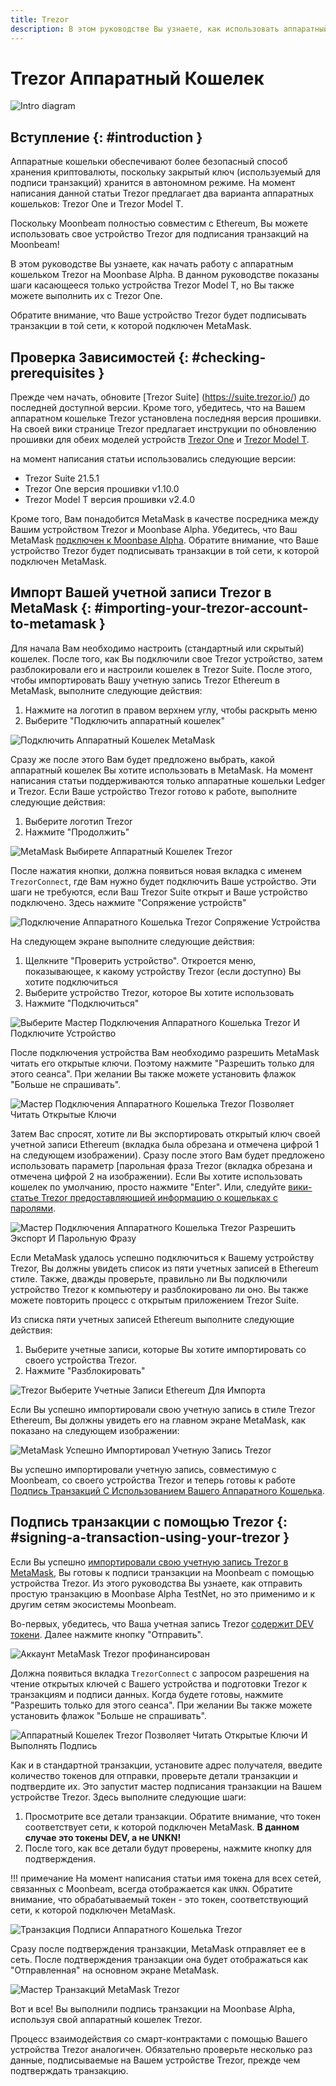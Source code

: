 ```yaml
---
title: Trezor
description: В этом руководстве Вы узнаете, как использовать аппаратный кошелек Trezor для подписи транзакций в Moonbeam, используя его функции совместимости с Ethereum.
---
```


# Trezor Аппаратный Кошелек

![Intro diagram](/images/tokens/connect/trezor/trezor-banner.png)

## Вступление {: #introduction } 

Аппаратные кошельки обеспечивают более безопасный способ хранения криптовалюты, поскольку закрытый ключ (используемый для подписи транзакций) хранится в автономном режиме. На момент написания данной статьи Trezor предлагает два варианта аппаратных кошельков: Trezor One и Trezor Model T.

Поскольку Moonbeam полностью совместим с Ethereum, Вы можете использовать свое устройство Trezor для подписания транзакций на Moonbeam!

В этом руководстве Вы узнаете, как начать работу с аппаратным кошельком Trezor на Moonbase Alpha. В данном руководстве показаны шаги касающееся только устройства Trezor Model T, но Вы также можете выполнить их с Trezor One.

Обратите внимание, что Ваше устройство Trezor будет подписывать транзакции в той сети, к которой подключен MetaMask.

## Проверка Зависимостей {: #checking-prerequisites } 

Прежде чем начать, обновите [Trezor Suite] (https://suite.trezor.io/) до последней доступной версии. Кроме того, убедитесь, что на Вашем аппаратном кошельке Trezor установлена последняя версия прошивки. На своей вики странице Trezor предлагает инструкции по обновлению прошивки для обеих моделей устройств [Trezor One](https://wiki.trezor.io/User_manual:Updating_the_Trezor_device_firmware__T1) и [Trezor Model T](https://wiki.trezor.io/User_manual:Updating_the_Trezor_device_firmware).

на момент написания статьи использовались следующие версии:

 - Trezor Suite 21.5.1
 - Trezor One версия прошивки v1.10.0
 - Trezor Model T версия прошивки v2.4.0

Кроме того, Вам понадобится MetaMask в качестве посредника между Вашим устройством Trezor и Moonbase Alpha. Убедитесь, что Ваш MetaMask [подключен к Moonbase Alpha](/integrations/wallets/metamask/). Обратите внимание, что Ваше устройство Trezor будет подписывать транзакции в той сети, к которой подключен MetaMask.

## Импорт Вашей учетной записи Trezor в MetaMask {: #importing-your-trezor-account-to-metamask } 

Для начала Вам необходимо настроить (стандартный или скрытый) кошелек. После того, как Вы подключили свое Trezor устройство, затем разблокировали его и настроили кошелек в Trezor Suite. После этого, чтобы импортировать Вашу учетную запись Trezor Ethereum в MetaMask, выполните следующие действия:

 1. Нажмите на логотип в правом верхнем углу, чтобы раскрыть меню
 2. Выберите "Подключить аппаратный кошелек"

![Подключить Аппаратный Кошелек MetaMask](/images/tokens/connect/ledger/ledger-1.png)

Сразу же после этого Вам будет предложено выбрать, какой аппаратный кошелек Вы хотите использовать в MetaMask. На момент написания статьи поддерживаются только аппаратные кошельки Ledger и Trezor. Если Ваше устройство Trezor готово к работе, выполните следующие действия:

 1. Выберите логотип Trezor
 2. Нажмите "Продолжить"

![MetaMask Выбирете Аппаратный Кошелек Trezor](/images/tokens/connect/trezor/trezor-2.png)

После нажатия кнопки, должна появиться новая вкладка с именем `TrezorConnect`, где Вам нужно будет подключить Ваше устройство. Эти шаги не требуются, если Ваш Trezor Suite открыт и Ваше устройство подключено. Здесь нажмите "Сопряжение устройств"

![Подключение Аппаратного Кошелька Trezor Сопряжение Устройства](/images/tokens/connect/trezor/trezor-3.png)

На следующем экране выполните следующие действия:

 1. Щелкните "Проверить устройство". Откроется меню, показывающее, к какому устройству Trezor (если доступно) Вы хотите подключиться
 2. Выберите устройство Trezor, которое Вы хотите использовать
 3. Нажмите "Подключиться"

![Выберите Мастер Подключения Аппаратного Кошелька Trezor И Подключите Устройство](/images/tokens/connect/trezor/trezor-4.png)

После подключения устройства Вам необходимо разрешить MetaMask читать его открытые ключи. Поэтому нажмите "Разрешить только для этого сеанса". При желании Вы также можете установить флажок "Больше не спрашивать".

![Мастер Подключения Аппаратного Кошелька Trezor Позволяет Читать Открытые Ключи](/images/tokens/connect/trezor/trezor-5.png)

Затем Вас спросят, хотите ли Вы экспортировать открытый ключ своей учетной записи Ethereum (вкладка была обрезана и отмечена цифрой 1 на следующем изображении). Сразу после этого Вам будет предложено использовать параметр [парольная фраза Trezor (вкладка обрезана и отмечена цифрой 2 на изображении). Если Вы хотите использовать кошелек по умолчанию, просто нажмите "Enter". Или, следуйте [вики-статье Trezor предоставляющией информацию о кошельках с паролями](https://wiki.trezor.io/Passphrase).

![Мастер Подключения Аппаратного Кошелька Trezor Разрешить Экспорт И Парольную Фразу](/images/tokens/connect/trezor/trezor-6.png)

Если MetaMask удалось успешно подключиться к Вашему устройству Trezor, Вы должны увидеть список из пяти учетных записей в Ethereum стиле. Также, дважды проверьте, правильно ли Вы подключили устройство Trezor к компьютеру и разблокировано ли оно. Вы также можете повторить процесс с открытым приложением Trezor Suite.

Из списка пяти учетных записей Ethereum выполните следующие действия:

 1. Выберите учетные записи, которые Вы хотите импортировать со своего устройства Trezor.
 2. Нажмите "Разблокировать"

![Trezor Выберите Учетные Записи Ethereum Для Импорта](/images/tokens/connect/trezor/trezor-7.png)

Если Вы успешно импортировали свою учетную запись в стиле Trezor Ethereum, Вы должны увидеть его на главном экране MetaMask, как показано на следующем изображении:

![MetaMask Успешно Импортировал Учетную Запись Trezor](/images/tokens/connect/trezor/trezor-8.png)

Вы успешно импортировали учетную запись, совместимую с Moonbeam, со своего устройства Trezor и теперь готовы к работе [Подпись Транзакций С Использованием Вашего Аппаратного Кошелька](#signing-a-transaction-using-your-trezor).

## Подпись транзакции с помощью Trezor {: #signing-a-transaction-using-your-trezor } 

Если Вы успешно [импортировали свою учетную запись Trezor в MetaMask](#importing-your-trezor-account-to-metamask), Вы готовы к подписи транзакции на Moonbeam с помощью устройства Trezor. Из этого руководства Вы узнаете, как отправить простую транзакцию в Moonbase Alpha TestNet, но это применимо и к другим сетям экосистемы Moonbeam.

Во-первых, убедитесь, что Ваша учетная запись Trezor [содержит DEV токени](/getting-started/moonbase/faucet/). Далее нажмите кнопку "Отправить".

![Аккаунт MetaMask Trezor профинансирован](/images/tokens/connect/trezor/trezor-9.png)

Должна появиться вкладка `TrezorConnect` с запросом разрешения на чтение открытых ключей с Вашего устройства и подготовки Trezor к транзакциям и подписи данных. Когда будете готовы, нажмите "Разрешить только для этого сеанса". При желании Вы также можете установить флажок "Больше не спрашивать".

![Аппаратный Кошелек Trezor Позволяет Читать Открытые Ключи И Выполнять Подпись](/images/tokens/connect/trezor/trezor-10.png)

Как и в стандартной транзакции, установите адрес получателя, введите количество токенов для отправки, проверьте детали транзакции и подтвердите их. Это запустит мастер подписания транзакции на Вашем устройстве Trezor. Здесь выполните следующие шаги:

 1. Просмотрите все детали транзакции. Обратите внимание, что токен соответствует сети, к которой подключен MetaMask. **В данном случае это токены DEV, а не UNKN!**
 2. После того, как все детали будут проверены, нажмите кнопку для подтверждения.

!!! примечание 
    На момент написания статьи имя токена для всех сетей, связанных с Moonbeam, всегда отображается как `UNKN`. Обратите внимание, что обрабатываемый токен - это токен, соответствующий сети, к которой подключен MetaMask.

![Транзакция Подписи Аппаратного Кошелька Trezor](/images/tokens/connect/trezor/trezor-11.png)

Сразу после подтверждения транзакции, MetaMask отправляет ее в сеть. После подтверждения транзакции она будет отображаться как "Отправленная" на основном экране MetaMask.

![Мастер Транзакций MetaMask Trezor](/images/tokens/connect/trezor/trezor-12.png)

Вот и все! Вы выполнили подпись транзакции на Moonbase Alpha, используя свой аппаратный кошелек Trezor.

Процесс взаимодействия со смарт-контрактами с помощью Вашего устройства Trezor аналогичен. Обязательно проверьте несколько раз данные, подписываемые на Вашем устройстве Trezor, прежде чем подтверждать транзакцию.
